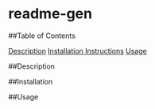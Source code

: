 # readme-gen

  ##Table of Contents

  [Description](#Description)
  [Installation Instructions](#Installation)
  [Usage](#Usage)

  ##Description

  ##Installation

  ##Usage